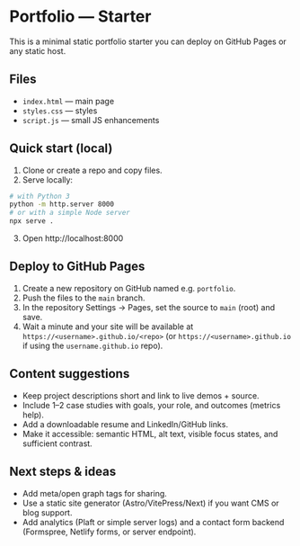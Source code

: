 # Portfolio — Starter

This is a minimal static portfolio starter you can deploy on GitHub Pages or any static host.

## Files
- `index.html` — main page
- `styles.css` — styles
- `script.js` — small JS enhancements

## Quick start (local)
1. Clone or create a repo and copy files.
2. Serve locally:
```bash
# with Python 3
python -m http.server 8000
# or with a simple Node server
npx serve .
```
3. Open http://localhost:8000

## Deploy to GitHub Pages
1. Create a new repository on GitHub named e.g. `portfolio`.
2. Push the files to the `main` branch.
3. In the repository Settings → Pages, set the source to `main` (root) and save.
4. Wait a minute and your site will be available at `https://<username>.github.io/<repo>` (or `https://<username>.github.io` if using the `username.github.io` repo).

## Content suggestions
- Keep project descriptions short and link to live demos + source.
- Include 1–2 case studies with goals, your role, and outcomes (metrics help).
- Add a downloadable resume and LinkedIn/GitHub links.
- Make it accessible: semantic HTML, alt text, visible focus states, and sufficient contrast.

## Next steps & ideas
- Add meta/open graph tags for sharing.
- Use a static site generator (Astro/VitePress/Next) if you want CMS or blog support.
- Add analytics (Plaft or simple server logs) and a contact form backend (Formspree, Netlify forms, or server endpoint).


